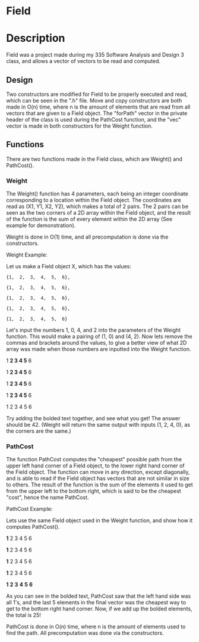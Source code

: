 # Field

# Description

Field was a project made during my 335 Software Analysis and Design 3 class, and allows a vector of vectors to be read and computed.

## Design

Two constructors are modified for Field to be properly executed and read, which can be seen in the ".h" file. Move and copy constructors are both made in O(n) time, where n is the amount of elements that are read from all vectors that are given to a Field object. The "forPath" vector in the private header of the class is used during the PathCost function, and the "vec" vector is made in both constructors for the Weight function. 



## Functions
There are two functions made in the Field class, which are Weight() and PathCost(). 

### Weight

The Weight() function has 4 parameters, each being an integer coordinate corresponding to a location within the Field object. The coordinates are read as (X1, Y1, X2, Y2), which makes a total of 2 pairs. The 2 pairs can be seen as the two corners of a 2D array within the Field object, and the result of the function is the sum of every element within the 2D array (See example for demonstration).

Weight is done in O(1) time, and all precomputation is done via the constructors.

Weight Example:

Let us make a Field object X, which has the values:

```
{1,  2,  3,  4,  5,  6},

{1,  2,  3,  4,  5,  6},

{1,  2,  3,  4,  5,  6},

{1,  2,  3,  4,  5,  6},

{1,  2,  3,  4,  5,  6}
```

Let's input the numbers 1, 0, 4, and 2 into the parameters of the Weight function. This would make a pairing of (1, 0) and (4, 2). Now lets remove the commas and brackets around the values, to give a better view of what 2D array was made when those numbers are inputted into the Weight function.


1   **2   3   4   5**   6

1   **2   3   4   5**   6

1   **2   3   4   5**   6

1   **2   3   4   5**   6

1    2    3    4    5    6

Try adding the bolded text together, and see what you get! The answer should be 42. (Weight will return the same output with inputs (1, 2, 4, 0), as the corners are the same.)

### PathCost
The function PathCost computes the "cheapest" possible path from the upper left hand corner of a Field object, to the lower right hand corner of the Field object. The function can move in any direction, except diagonally, and is able to read if the Field object has vectors that are not similar in size to others. The result of the function is the sum of the elements it used to get from the upper left to the bottom right, which is said to be the cheapest "cost", hence the name PathCost. 

PathCost Example:

Lets use the same Field object used in the Weight function, and show how it computes PathCost().

**1**    2    3    4    5    6

**1**    2    3    4    5    6

**1**    2    3    4    5    6

**1**    2    3    4    5    6

**1**    **2**    **3**    **4**    **5**    **6**

As you can see in the bolded text, PathCost saw that the left hand side was all 1's, and the last 5 elements in the final vector was the cheapest way to get to the bottom right hand corner. Now, if we add up the bolded elements, the total is 25! 

PathCost is done in O(n) time, where n is the amount of elements used to find the path. All precomputation was done via the constructors. 
